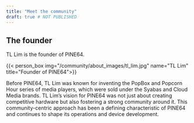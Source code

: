 ```yaml
---
title: "Meet the community"
draft: true # NOT PUBLISHED
---
```


## The founder

TL Lim is the founder of PINE64.

{{< person_box img="/community/about_images/tl_lim.jpg" name="TL Lim" title="Founder of PINE64">}}

Before PINE64, TL Lim was known for inventing the PopBox and Popcorn Hour series of media players, which were sold under the Syabas and Cloud Media brands. TL Lim’s vision for PINE64 was not just about creating competitive hardware but also fostering a strong community around it. This community-centric approach has been a defining characteristic of PINE64 and continues to shape its operations and device development.

<!--
## Community moderation

{{< flexbox >}}
    {{< person_box img="/community/about_images/tl_lim.jpg" name="TL Lim" title="Founder of PINE64">}}
    {{< person_box img="/community/about_images/tl_lim.jpg" name="TL Lim" title="Founder of PINE64">}}
{{</ flexbox >}}

## Community developers

{{< flexbox >}}
    {{< person_box img="/community/about_images/tl_lim.jpg" name="TL Lim" title="Founder of PINE64">}}
    {{< person_box img="/community/about_images/tl_lim.jpg" name="TL Lim" title="Founder of PINE64">}}
{{</ flexbox >}}
-->